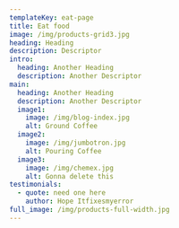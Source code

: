 ```yaml
---
templateKey: eat-page
title: Eat food
image: /img/products-grid3.jpg
heading: Heading
description: Descriptor
intro:
  heading: Another Heading
  description: Another Descriptor
main:
  heading: Another Heading
  description: Another Descriptor
  image1:
    image: /img/blog-index.jpg
    alt: Ground Coffee
  image2:
    image: /img/jumbotron.jpg
    alt: Pouring Coffee
  image3:
    image: /img/chemex.jpg
    alt: Gonna delete this
testimonials:
  - quote: need one here
    author: Hope Itfixesmyerror
full_image: /img/products-full-width.jpg
---
```

